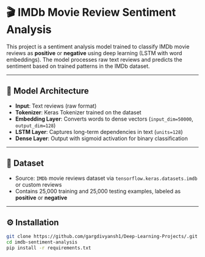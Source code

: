 # 🎬 IMDb Movie Review Sentiment Analysis

This project is a sentiment analysis model trained to classify IMDb movie reviews as **positive** or **negative** using deep learning (LSTM with word embeddings). The model processes raw text reviews and predicts the sentiment based on trained patterns in the IMDb dataset.

---

## 🧠 Model Architecture

- **Input**: Text reviews (raw format)
- **Tokenizer**: Keras Tokenizer trained on the dataset
- **Embedding Layer**: Converts words to dense vectors (`input_dim=50000`, `output_dim=128`)
- **LSTM Layer**: Captures long-term dependencies in text (`units=128`)
- **Dense Layer**: Output with sigmoid activation for binary classification

---

## 📁 Dataset

- Source: `IMDb` movie reviews dataset via `tensorflow.keras.datasets.imdb` or custom reviews
- Contains 25,000 training and 25,000 testing examples, labeled as **positive** or **negative**

---

## ⚙️ Installation

```bash
git clone https://github.com/gargdivyansh1/Deep-Learning-Projects/.git
cd imdb-sentiment-analysis
pip install -r requirements.txt
